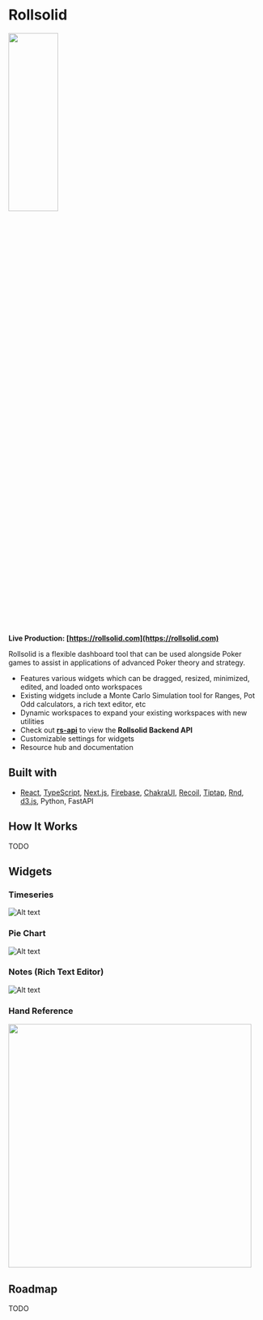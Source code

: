 # Rollsolid
<img src="https://i.imgur.com/rlYzLpe.png" width="44%" height="30%" />

**Live Production: [https://rollsolid.com](https://rollsolid.com)**

Rollsolid is a flexible dashboard tool that can be used alongside Poker games to assist in applications of advanced Poker theory and strategy.

* Features various widgets which can be dragged, resized, minimized, edited, and loaded onto workspaces
* Existing widgets include a Monte Carlo Simulation tool for Ranges, Pot Odd calculators, a rich text editor, etc
* Dynamic workspaces to expand your existing workspaces with new utilities
* Check out **[rs-api](https://github.com/Rollsolid/rs-api)** to view the **Rollsolid Backend API**
* Customizable settings for widgets
* Resource hub and documentation




## Built with

* [React](https://github.com/facebook/react), [TypeScript](https://github.com/microsoft/TypeScript), [Next.js](https://github.com/vercel/next.js/), [Firebase](https://github.com/firebase/), [ChakraUI](https://github.com/chakra-ui/chakra-ui), [Recoil](https://github.com/facebookexperimental/Recoil), [Tiptap](https://github.com/ueberdosis/tiptap), [Rnd](https://github.com/bokuweb/react-rnd), [d3.js](https://github.com/d3/d3), Python, FastAPI


## How It Works

TODO

## Widgets



### Timeseries

![Alt text](https://media.giphy.com/media/v1.Y2lkPTc5MGI3NjExMDdmZmJjNTBkYzBjY2YxM2QyOGZmODNmZjU0MDNiMDNjZDNlOWZmOCZlcD12MV9pbnRlcm5hbF9naWZzX2dpZklkJmN0PWc/GPk8qRQt8DWSvoiZMV/giphy.gif)

### Pie Chart

![Alt text](https://media.giphy.com/media/v1.Y2lkPTc5MGI3NjExN2E4OTU5ZTM0ZTE4Yzg1ZDYyNGU5YWUwYTUxODU3NzA4MGM1ODY4MyZlcD12MV9pbnRlcm5hbF9naWZzX2dpZklkJmN0PWc/JyolRpffkuaahPP1i8/giphy.gif)

### Notes (Rich Text Editor)

![Alt text](https://media.giphy.com/media/v1.Y2lkPTc5MGI3NjExYjBmOTllZmM1YzVlNTBjZjAxODUxYTM1MTRiZTk2YTYwNmMxMTU0MCZlcD12MV9pbnRlcm5hbF9naWZzX2dpZklkJmN0PWc/GSLrv9yqul12epMmxb/giphy.gif)

### Hand Reference

<img width='480px' src="https://i.imgur.com/ABv7bKR.png" />

## Roadmap

TODO
